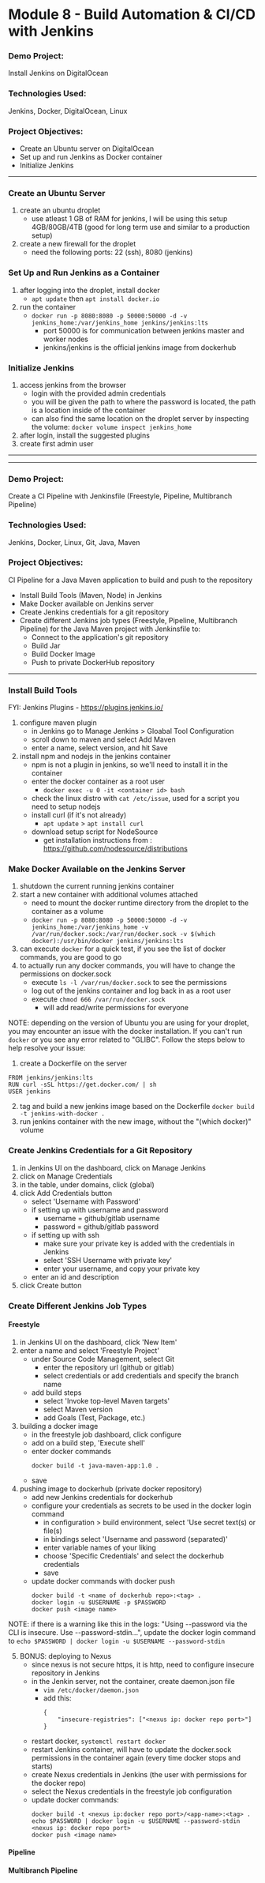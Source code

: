 # Module 8 - Build Automation & CI/CD with Jenkins

### Demo Project:
Install Jenkins on DigitalOcean

### Technologies Used:
Jenkins, Docker, DigitalOcean, Linux

### Project Objectives:
- Create an Ubuntu server on DigitalOcean
- Set up and run Jenkins as Docker container
- Initialize Jenkins
---
### Create an Ubuntu Server
1. create an ubuntu droplet
    - use atleast 1 GB of RAM for jenkins, I will be using this setup 4GB/80GB/4TB (good for long term use and similar to a production setup)
2. create a new firewall for the droplet
    - need the following ports: 22 (ssh), 8080 (jenkins)

### Set Up and Run Jenkins as a Container
1. after logging into the droplet, install docker
    - `apt update` then `apt install docker.io`
2. run the container
    - `docker run -p 8080:8080 -p 50000:50000 -d -v jenkins_home:/var/jenkins_home jenkins/jenkins:lts`
        - port 50000 is for communication between jenkins master and worker nodes
        - jenkins/jenkins is the official jenkins image from dockerhub

### Initialize Jenkins
1. access jenkins from the browser
    - login with the provided admin credentials
    - you will be given the path to where the password is located, the path is a location inside of the container
    - can also find the same location on the droplet server by inspecting the volume: `docker volume inspect jenkins_home`
2. after login, install the suggested plugins
3. create first admin user
---
---
### Demo Project:
Create a CI Pipeline with Jenkinsfile (Freestyle, Pipeline, Multibranch Pipeline)

### Technologies Used:
Jenkins, Docker, Linux, Git, Java, Maven

### Project Objectives:
CI Pipeline for a Java Maven application to build and push to the repository
- Install Build Tools (Maven, Node) in Jenkins
- Make Docker available on Jenkins server
- Create Jenkins credentials for a git repository
- Create different Jenkins job types (Freestyle, Pipeline, Multibranch Pipeline) for the Java Maven project with Jenkinsfile to:
    - Connect to the application's git repository
    - Build Jar
    - Build Docker Image
    - Push to private DockerHub repository
---
### Install Build Tools
FYI: Jenkins Plugins - https://plugins.jenkins.io/

1. configure maven plugin
    - in Jenkins go to Manage Jenkins > Gloabal Tool Configuration
    - scroll down to maven and select Add Maven
    - enter a name, select version, and hit Save
2. install npm and nodejs in the jenkins container 
    - npm is not a plugin in jenkins, so we'll need to install it in the container
    - enter the docker container as a root user
        - `docker exec -u 0 -it <container id> bash`
    - check the linux distro with `cat /etc/issue`, used for a script you need to setup nodejs
    - install curl (if it's not already)
        - `apt update` > `apt install curl`
    - download setup script for NodeSource
        - get installation instructions from : https://github.com/nodesource/distributions

### Make Docker Available on the Jenkins Server
1. shutdown the current running jenkins container
2. start a new container with additional volumes attached
    - need to mount the docker runtime directory from the droplet to the container as a volume
    - `docker run -p 8080:8080 -p 50000:50000 -d -v jenkins_home:/var/jenkins_home -v /var/run/docker.sock:/var/run/docker.sock -v $(which docker):/usr/bin/docker jenkins/jenkins:lts`
3. can execute `docker` for a quick test, if you see the list of docker commands, you are good to go
4. to actually run any docker commands, you will have to change the permissions on docker.sock
    - execute `ls -l /var/run/docker.sock` to see the permissions
    - log out of the jenkins container and log back in as a root user
    - execute `chmod 666 /var/run/docker.sock`
        - will add read/write permissions for everyone

NOTE: depending on the version of Ubuntu you are using for your droplet, you may encounter an issue with the docker installation. If you can't run `docker` or you see any error related to "GLIBC". Follow the steps below to help resolve your issue:

1. create a Dockerfile on the server
```
FROM jenkins/jenkins:lts
RUN curl -sSL https://get.docker.com/ | sh
USER jenkins
```
2. tag and build a new jenkins image based on the Dockerfile
`docker build -t jenkins-with-docker .`
3. run jenkins container with the new image, without the "(which docker)" volume

### Create Jenkins Credentials for a Git Repository
1. in Jenkins UI on the dashboard, click on Manage Jenkins
2. click on Manage Credentials
3. in the table, under domains, click (global)
4. click Add Credentials button
    - select 'Username with Password'
    - if setting up with username and password
        - username = github/gitlab username
        - password = github/gitlab password
    - if setting up with ssh
        - make sure your private key is added with the credentials in Jenkins
        - select 'SSH Username with private key'
        - enter your username, and copy your private key
    - enter an id and description
5. click Create button

### Create Different Jenkins Job Types

#### Freestyle
1. in Jenkins UI on the dashboard, click 'New Item'
2. enter a name and select 'Freestyle Project'
    - under Source Code Management, select Git
        - enter the repository url (github or gitlab)
        - select credentials or add credentials and specify the branch name
    - add build steps
        - select 'Invoke top-level Maven targets'
        - select Maven version
        - add Goals (Test, Package, etc.)
3. building a docker image
     - in the freestyle job dashboard, click configure
     - add on a build step, 'Execute shell'
     - enter docker commands
        ```
        docker build -t java-maven-app:1.0 .
        ```
    - save
4. pushing image to dockerhub (private docker repository)
    - add new Jenkins credentials for dockerhub
    - configure your credentials as secrets to be used in the docker login command
        - in configuration > build environment, select 'Use secret text(s) or file(s)
        - in bindings select 'Username and password (separated)'
        - enter variable names of your liking
        - choose 'Specific Credentials' and select the dockerhub credentials
        - save
    - update docker commands with docker push
        ```
        docker build -t <name of dockerhub repo>:<tag> .
        docker login -u $USERNAME -p $PASSWORD
        docker push <image name>
        ```
NOTE: if there is a warning like this in the logs: "Using --password via the CLI is insecure. Use --password-stdin...", update the docker login command to `echo $PASSWORD | docker login -u $USERNAME --password-stdin`

5. BONUS: deploying to Nexus
    - since nexus is not secure https, it is http, need to configure insecure repository in Jenkins
    - in the Jenkin server, not the container, create daemon.json file
        - `vim /etc/docker/daemon.json`
        - add this:
            ```
            { 
                "insecure-registries": ["<nexus ip: docker repo port>"]
            }
            ```
    - restart docker, `systemctl restart docker`
    - restart Jenkins container, will have to update the docker.sock permissions in the container again (every time docker stops and starts)
    - create Nexus credentials in Jenkins (the user with permissions for the docker repo)
    - select the Nexus credentials in the freestyle job configuration
    - update docker commands:
        ```
        docker build -t <nexus ip:docker repo port>/<app-name>:<tag> .
        echo $PASSWORD | docker login -u $USERNAME --password-stdin <nexus ip: docker repo port>
        docker push <image name>
        ```

#### Pipeline
#### Multibranch Pipeline
